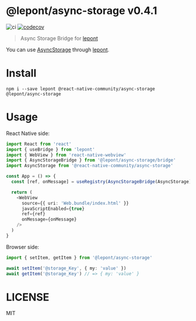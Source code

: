 # @lepont/async-storage v0.4.1

![ci](https://github.com/kt3k/lepont-async-storage/workflows/ci/badge.svg)
[![codecov](https://codecov.io/gh/kt3k/lepont-async-storage/branch/master/graph/badge.svg)](https://codecov.io/gh/kt3k/lepont-async-storage)

> Async Storage Bridge for [lepont][]

You can use [AsyncStorage][] through [lepont][].

# Install

```
npm i --save lepont @react-native-community/async-storage @lepont/async-storage
```

# Usage

React Native side:

```ts
import React from 'react'
import { useBridge } from 'lepont'
import { WebView } from 'react-native-webview'
import { AsyncStorageBridge } from '@lepont/async-storage/bridge'
import AsyncStorage from '@react-native-community/async-storage'

const App = () => {
  const [ref, onMessage] = useRegistry(AsyncStorageBridge(AsyncStorage))

  return (
    <WebView
      source={{ uri: 'Web.bundle/index.html' }}
      javaScriptEnabled={true}
      ref={ref}
      onMessage={onMessage}
    />
  )
}
```

Browser side:

```ts
import { setItem, getItem } from '@lepont/async-storage'

await setItem('@storage_Key', { my: 'value' })
await getItem('@storage_Key') // => { my: 'value' }
```

# LICENSE

MIT

[lepont]: https://github.com/kt3k/lepont
[AsyncStorage]: https://github.com/react-native-community/async-storage

